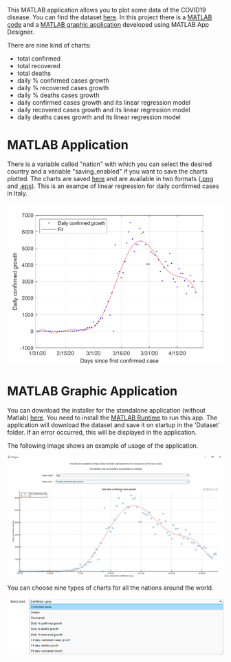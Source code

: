 This MATLAB application allows you to plot some data of the COVID19 disease. You can find the dataset [here](https://data.humdata.org/dataset/novel-coronavirus-2019-ncov-cases). In this project there is a [MATLAB code](https://github.com/MatteoOrlandini/COVID19/blob/master/COVID19.m) and a [MATLAB graphic application](https://github.com/MatteoOrlandini/COVID19/blob/master/COVID19_App.mlapp) developed using MATLAB App Designer. 

There are nine kind of charts:
* total confirmed
* total recovered
* total deaths
* daily % confirmed cases growth
* daily % recovered cases growth
* daily % deaths cases growth
* daily confirmed cases growth and its linear regression model
* daily recovered cases growth and its linear regression model
* daily deaths cases growth and its linear regression model

# MATLAB Application
There is a variable called "nation" with which you can select the desired country and a variable "saving_enabled" if you want to save the charts plotted. The charts are saved [here](https://github.com/MatteoOrlandini/COVID19/tree/master/Charts) and are available in two formats ([.png](https://github.com/MatteoOrlandini/COVID19/tree/master/Charts/PNG) and [.eps](https://github.com/MatteoOrlandini/COVID19/tree/master/Charts/EPS)). 
This is an exampe of linear regression for daily confirmed cases in Italy.

![](https://raw.githubusercontent.com/MatteoOrlandini/COVID19/master/Charts/PNG/Italy%20daily%20confirmed%20growth.png)

# MATLAB Graphic Application
You can download the installer for the standalone application (without Matlab) [here](https://github.com/MatteoOrlandini/COVID19/blob/master/COVID19_APP/for_redistribution/MyAppInstaller_web.exe). You need to install the [MATLAB Runtime](https://it.mathworks.com/products/compiler/matlab-runtime.html) to run this app. The application will download the dataset and save it on startup in the 'Dataset' folder. If an error occurred, this will be displayed in the application.

The following image shows an example of usage of the application.

![](https://github.com/MatteoOrlandini/COVID19/blob/master/APP_Screen.png)

You can choose nine types of charts for all the nations around the world.

![](https://github.com/MatteoOrlandini/COVID19/blob/master/Chart_type.png)
